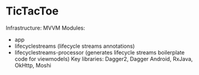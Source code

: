 # TicTacToe

Infrastructure: MVVM
Modules:
* app
* lifecyclestreams (lifecycle streams annotations)
* lifecyclestreams-processor (generates lifecycle streams boilerplate code for viewmodels)
Key libraries: Dagger2, Dagger Android, RxJava, OkHttp, Moshi
